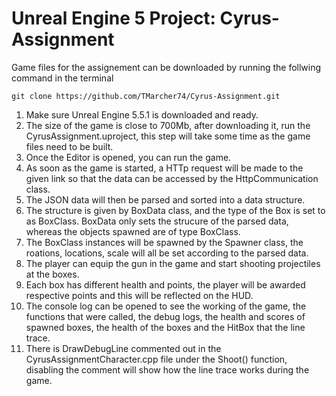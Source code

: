 # Unreal Engine 5 Project: Cyrus-Assignment

Game files for the assignement can be downloaded by running the follwing command in the terminal

`git clone https://github.com/TMarcher74/Cyrus-Assignment.git`


1. Make sure Unreal Engine 5.5.1 is downloaded and ready.
2. The size of the game is close to 700Mb, after downloading it, run the CyrusAssignment.uproject, this step will take some time as the game files need to be built.
3. Once the Editor is opened, you can run the game.
4. As soon as the game is started, a HTTp request will be made to the given link so that the data can be accessed by the HttpCommunication class.
5. The JSON data will then be parsed and sorted into a data structure.
6. The structure is given by BoxData class, and the type of the Box is set to as BoxClass. BoxData only sets the strucure of the parsed data, whereas the objects spawned are of type BoxClass.
7. The BoxClass instances will be spawned by the Spawner class, the roations, locations, scale will all be set according to the parsed data.
8. The player can equip the gun in the game and start shooting projectiles at the boxes.
9. Each box has different health and points, the player will be awarded respective points and this will be reflected on the HUD.
10. The console log can be opened to see the working of the game, the functions that were called, the debug logs, the health and scores of spawned boxes, the health of the boxes and the HitBox that the line trace.
11. There is DrawDebugLine commented out in the CyrusAssignmentCharacter.cpp file under the Shoot() function, disabling the comment will show how the line trace works during the game.
